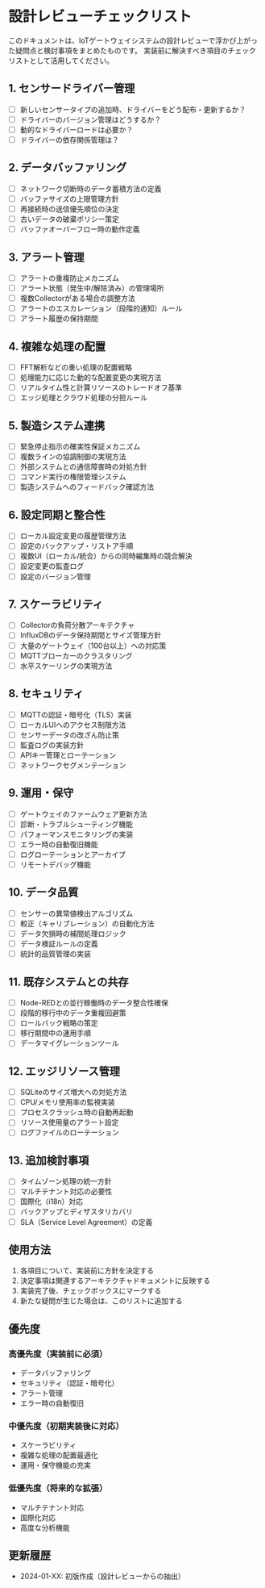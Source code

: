 # 設計レビューチェックリスト

このドキュメントは、IoTゲートウェイシステムの設計レビューで浮かび上がった疑問点と検討事項をまとめたものです。
実装前に解決すべき項目のチェックリストとして活用してください。

## 1. センサードライバー管理

- [ ] 新しいセンサータイプの追加時、ドライバーをどう配布・更新するか？
- [ ] ドライバーのバージョン管理はどうするか？
- [ ] 動的なドライバーロードは必要か？
- [ ] ドライバーの依存関係管理は？

## 2. データバッファリング

- [ ] ネットワーク切断時のデータ蓄積方法の定義
- [ ] バッファサイズの上限管理方針
- [ ] 再接続時の送信優先順位の決定
- [ ] 古いデータの破棄ポリシー策定
- [ ] バッファオーバーフロー時の動作定義

## 3. アラート管理

- [ ] アラートの重複防止メカニズム
- [ ] アラート状態（発生中/解除済み）の管理場所
- [ ] 複数Collectorがある場合の調整方法
- [ ] アラートのエスカレーション（段階的通知）ルール
- [ ] アラート履歴の保持期間

## 4. 複雑な処理の配置

- [ ] FFT解析などの重い処理の配置戦略
- [ ] 処理能力に応じた動的な配置変更の実現方法
- [ ] リアルタイム性と計算リソースのトレードオフ基準
- [ ] エッジ処理とクラウド処理の分担ルール

## 5. 製造システム連携

- [ ] 緊急停止指示の確実性保証メカニズム
- [ ] 複数ラインの協調制御の実現方法
- [ ] 外部システムとの通信障害時の対処方針
- [ ] コマンド実行の権限管理システム
- [ ] 製造システムへのフィードバック確認方法

## 6. 設定同期と整合性

- [ ] ローカル設定変更の履歴管理方法
- [ ] 設定のバックアップ・リストア手順
- [ ] 複数UI（ローカル/統合）からの同時編集時の競合解決
- [ ] 設定変更の監査ログ
- [ ] 設定のバージョン管理

## 7. スケーラビリティ

- [ ] Collectorの負荷分散アーキテクチャ
- [ ] InfluxDBのデータ保持期間とサイズ管理方針
- [ ] 大量のゲートウェイ（100台以上）への対応策
- [ ] MQTTブローカーのクラスタリング
- [ ] 水平スケーリングの実現方法

## 8. セキュリティ

- [ ] MQTTの認証・暗号化（TLS）実装
- [ ] ローカルUIへのアクセス制限方法
- [ ] センサーデータの改ざん防止策
- [ ] 監査ログの実装方針
- [ ] APIキー管理とローテーション
- [ ] ネットワークセグメンテーション

## 9. 運用・保守

- [ ] ゲートウェイのファームウェア更新方法
- [ ] 診断・トラブルシューティング機能
- [ ] パフォーマンスモニタリングの実装
- [ ] エラー時の自動復旧機能
- [ ] ログローテーションとアーカイブ
- [ ] リモートデバッグ機能

## 10. データ品質

- [ ] センサーの異常値検出アルゴリズム
- [ ] 較正（キャリブレーション）の自動化方法
- [ ] データ欠損時の補間処理ロジック
- [ ] データ検証ルールの定義
- [ ] 統計的品質管理の実装

## 11. 既存システムとの共存

- [ ] Node-REDとの並行稼働時のデータ整合性確保
- [ ] 段階的移行中のデータ重複回避策
- [ ] ロールバック戦略の策定
- [ ] 移行期間中の運用手順
- [ ] データマイグレーションツール

## 12. エッジリソース管理

- [ ] SQLiteのサイズ増大への対処方法
- [ ] CPU/メモリ使用率の監視実装
- [ ] プロセスクラッシュ時の自動再起動
- [ ] リソース使用量のアラート設定
- [ ] ログファイルのローテーション

## 13. 追加検討事項

- [ ] タイムゾーン処理の統一方針
- [ ] マルチテナント対応の必要性
- [ ] 国際化（i18n）対応
- [ ] バックアップとディザスタリカバリ
- [ ] SLA（Service Level Agreement）の定義

## 使用方法

1. 各項目について、実装前に方針を決定する
2. 決定事項は関連するアーキテクチャドキュメントに反映する
3. 実装完了後、チェックボックスにマークする
4. 新たな疑問が生じた場合は、このリストに追加する

## 優先度

### 高優先度（実装前に必須）
- データバッファリング
- セキュリティ（認証・暗号化）
- アラート管理
- エラー時の自動復旧

### 中優先度（初期実装後に対応）
- スケーラビリティ
- 複雑な処理の配置最適化
- 運用・保守機能の充実

### 低優先度（将来的な拡張）
- マルチテナント対応
- 国際化対応
- 高度な分析機能

## 更新履歴

- 2024-01-XX: 初版作成（設計レビューからの抽出）